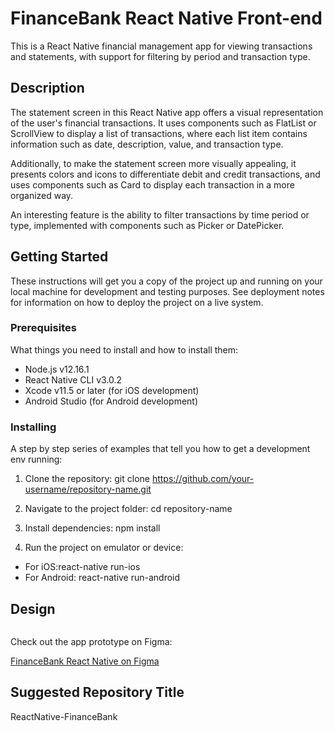 # FinanceBank React Native Front-end

This is a React Native financial management app for viewing transactions and statements, with support for filtering by period and transaction type.

## Description

The statement screen in this React Native app offers a visual representation of the user's financial transactions. It uses components such as FlatList or ScrollView to display a list of transactions, where each list item contains information such as date, description, value, and transaction type.

Additionally, to make the statement screen more visually appealing, it presents colors and icons to differentiate debit and credit transactions, and uses components such as Card to display each transaction in a more organized way.

An interesting feature is the ability to filter transactions by time period or type, implemented with components such as Picker or DatePicker.

## Getting Started

These instructions will get you a copy of the project up and running on your local machine for development and testing purposes. See deployment notes for information on how to deploy the project on a live system.

### Prerequisites

What things you need to install and how to install them:

- Node.js v12.16.1
- React Native CLI v3.0.2
- Xcode v11.5 or later (for iOS development)
- Android Studio (for Android development)

### Installing

A step by step series of examples that tell you how to get a development env running:

1. Clone the repository:
git clone https://github.com/your-username/repository-name.git

2. Navigate to the project folder:
cd repository-name

3. Install dependencies:
npm install

4. Run the project on emulator or device:
- For iOS:react-native run-ios
- For Android: 
react-native run-android

## Design

<a href="https://imgflip.com/i/7avwzi"><img src="https://i.imgflip.com/7avwzi.jpg" title=""/></a><div><a href=""></a></div>

Check out the app prototype on Figma:

[FinanceBank React Native on Figma](https://www.figma.com/file/4ocLgneTXMPp2Ray2R5fek/Finance-%40ReactNative?node-id=0%3A1)

## Suggested Repository Title

ReactNative-FinanceBank
